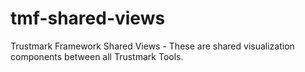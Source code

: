 # tmf-shared-views
Trustmark Framework Shared Views - These are shared visualization components between all Trustmark Tools.
